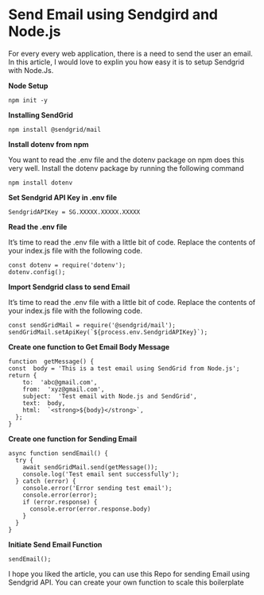# Send Email using Sendgird and Node.js

For every every web application, there is a need to send the user an email. In this article, I would love to explin you how easy it is to setup Sendgrid with Node.Js.

**Node Setup**

    npm init -y
    
**Installing SendGrid**

    npm install @sendgrid/mail
    
**Install dotenv from npm**

You want to read the .env file and the dotenv package on npm does this very well. Install the dotenv package by running the following command

    npm install dotenv

**Set Sendgrid API Key in .env file**

    SendgridAPIKey = SG.XXXXX.XXXXX.XXXXX
    
**Read the .env file**

It’s time to read the .env file with a little bit of code. Replace the contents of your index.js file with the following code.

    const dotenv = require('dotenv');
    dotenv.config();

**Import Sendgrid class to send Email**

It’s time to read the .env file with a little bit of code. Replace the contents of your index.js file with the following code.

    const sendGridMail = require('@sendgrid/mail');
    sendGridMail.setApiKey(`${process.env.SendgridAPIKey}`);

**Create one function to Get Email Body Message**

    function  getMessage() {
    const  body = 'This is a test email using SendGrid from Node.js';
    return {
	    to:  'abc@gmail.com',
	    from:  'xyz@gmail.com',
	    subject:  'Test email with Node.js and SendGrid',
	    text:  body,
	    html:  `<strong>${body}</strong>`,
	  };
    }


**Create one function for Sending Email**

    async function sendEmail() {
      try {
        await sendGridMail.send(getMessage());
        console.log('Test email sent successfully');
      } catch (error) {
        console.error('Error sending test email');
        console.error(error);
        if (error.response) {
          console.error(error.response.body)
        }
      }
    }
    
**Initiate Send Email Function**

    sendEmail();

I hope you liked the article, you can use this Repo for sending Email using Sendgrid API. You can create your own function to scale this boilerplate
